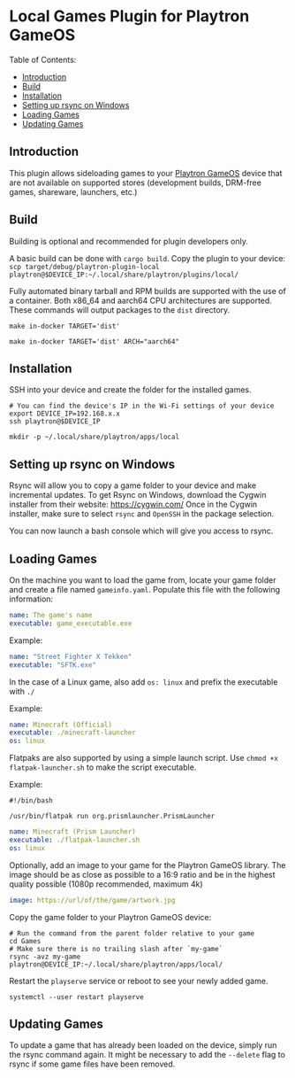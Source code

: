 # Local Games Plugin for Playtron GameOS

Table of Contents:
- [Introduction](#introduction)
- [Build](#build)
- [Installation](#installation)
- [Setting up rsync on Windows](#setting-up-rsync-on-windows)
- [Loading Games](#loading-games)
- [Updating Games](#updating-games)

## Introduction

This plugin allows sideloading games to your [Playtron GameOS](https://github.com/playtron-os/gameos) device that are not 
available on supported stores (development builds, DRM-free games, shareware, launchers, etc.)

## Build

Building is optional and recommended for plugin developers only.

A basic build can be done with `cargo build`. Copy the plugin to your device:
`scp target/debug/playtron-plugin-local playtron@$DEVICE_IP:~/.local/share/playtron/plugins/local/`

Fully automated binary tarball and RPM builds are supported with the use of a container. Both x86_64 and aarch64 CPU architectures are supported. These commands will output packages to the `dist` directory.

```shell
make in-docker TARGET='dist'
```
```shell
make in-docker TARGET='dist' ARCH="aarch64"
```

## Installation

SSH into your device and create the folder for the installed games.

```shell
# You can find the device's IP in the Wi-Fi settings of your device
export DEVICE_IP=192.168.x.x
ssh playtron@$DEVICE_IP
```
```shell
mkdir -p ~/.local/share/playtron/apps/local
```


## Setting up rsync on Windows

Rsync will allow you to copy a game folder to your device and make incremental updates.
To get Rsync on Windows, download the Cygwin installer from their website: https://cygwin.com/
Once in the Cygwin installer, make sure to select `rsync` and `OpenSSH` in the package selection.

You can now launch a bash console which will give you access to rsync.

## Loading Games

On the machine you want to load the game from, locate your game folder 
and create a file named `gameinfo.yaml`. Populate this file with the following information:

```yaml
name: The game's name
executable: game_executable.exe
```

Example:

```yaml
name: "Street Fighter X Tekken"
executable: "SFTK.exe"
```

In the case of a Linux game, also add `os: linux` and prefix the executable with `./`

Example:
```yaml
name: Minecraft (Official)
executable: ./minecraft-launcher
os: linux
```

Flatpaks are also supported by using a simple launch script. Use `chmod +x flatpak-launcher.sh` to make the script executable.

Example:
```shell
#!/bin/bash

/usr/bin/flatpak run org.prismlauncher.PrismLauncher
```
```yaml
name: Minecraft (Prism Launcher)
executable: ./flatpak-launcher.sh
os: linux
```

Optionally, add an image to your game for the Playtron GameOS library. The image should be as close as possible to a 16:9 ratio and be in the highest quality possible (1080p recommended, maximum 4k)

```yaml
image: https://url/of/the/game/artwork.jpg
```

Copy the game folder to your Playtron GameOS device:
```shell
# Run the command from the parent folder relative to your game
cd Games
# Make sure there is no trailing slash after `my-game` 
rsync -avz my-game playtron@DEVICE_IP:~/.local/share/playtron/apps/local/
```

Restart the `playserve` service or reboot to see your newly added game.

```shell
systemctl --user restart playserve
```

## Updating Games

To update a game that has already been loaded on the device, simply run the rsync command again.
It might be necessary to add the `--delete` flag to rsync if some game files have been removed.
